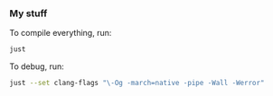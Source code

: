 ### My stuff

To compile everything, run:
```bash
just
```

To debug, run:
```bash
just --set clang-flags "\-Og -march=native -pipe -Wall -Werror"
```
